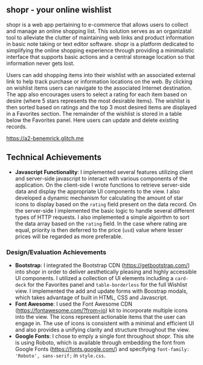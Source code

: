 ## shopr - your online wishlist
shopr is a web app pertaining to e-commerce that allows users to collect and manage an online shopping list. This solution serves as an organizatal tool to alleviate the clutter of maintaining web links and product information in basic note taking or text editor software. shopr is a platform dedicated to simplifying the online shopping experience through providing a minimalistic interface that supports basic actions and a central storeage location so that information never gets lost.

Users can add shopping items into their wishlist with an associated external link to help track purchase or information locations on the web. By clicking on wishlist items users can navigate to the associated Internet destination. The app also encourages users to select a rating for each item based on desire (where 5 stars represents the most desirable items). The wishlist is then sorted based on ratings and the top 3 most desired items are displayed in a Favorites section. The remainder of the wishlist is stored in a table below the Favorites panel. Here users can update and delete existing records.

https://a2-benemrick.glitch.me

## Technical Achievements
- **Javascript Functionality**: I implemented several features utilizing client and server-side javascript to interact with various components of the application. On the client-side I wrote functions to retrieve server-side data and display the appropriate UI components to the view. I also developed a dynamic mechanism for calculating the amount of star icons to display based on the `rating` field present on the data record. On the server-side I implemented the basic logic to handle several different types of HTTP requests. I also implemented a simple algoirthm to sort the data array based on the `rating` field. In the case where rating are equal, priority is then deferred to the price (`usd`) value where lesser prices will be regarded as more preferable. 

### Design/Evaluation Achievements
- **Bootstrap**: I integrated the Bootstrap CDN (https://getbootstrap.com/) into shopr in order to deliver aesthetically pleasing and highly accessible UI components. I utilized a collection of UI elements including a `card-deck` for the Favorites panel and `table-borderless` for the full Wishlist view. I implemented the add and update forms with Boostrap modals, which takes advantage of built in HTML, CSS and Javascript.
- **Font Awesome**: I used the Font Awesome CDN (https://fontawesome.com/?from=io) kit to incorporate multiple icons into the view. The icons represent actionable items that the user can engage in. The use of icons is consistent with a minimal and efficient UI and also provides a unifying clarity and structure throughout the view.
- **Google Fonts**: I chose to emply a single font throughout shopr. This site is using Roboto, which is available through embedding the font from Google Fonts (https://fonts.google.com/) and specifying `font-family: 'Roboto', sans-serif;` in `style.css`.
